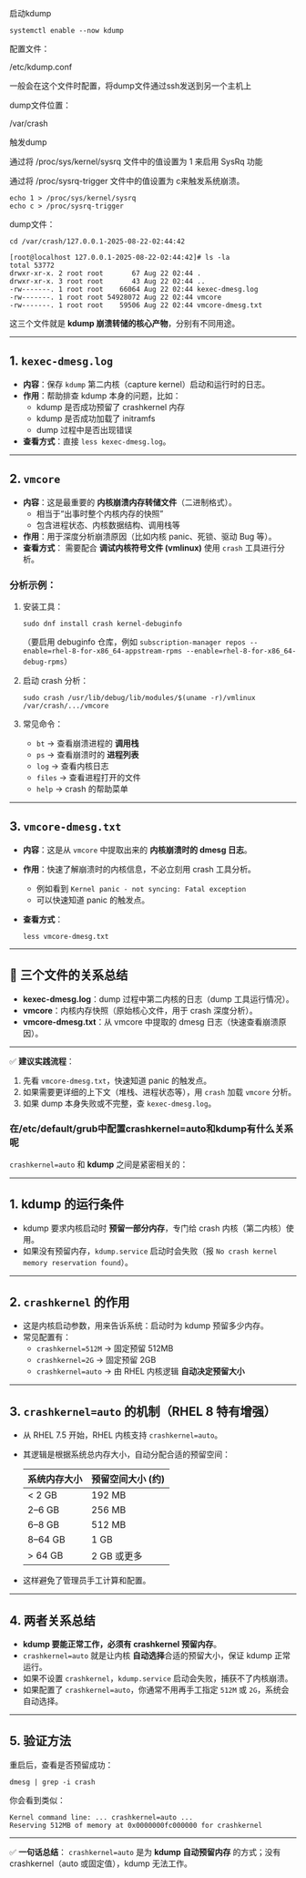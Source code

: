 启动kdump

```
systemctl enable --now kdump

```

配置文件：

/etc/kdump.conf

一般会在这个文件时配置，将dump文件通过ssh发送到另一个主机上



dump文件位置：

/var/crash



触发dump

通过将 /proc/sys/kernel/sysrq ⽂件中的值设置为 1 来启⽤ SysRq 功能

通过将 /proc/sysrq-trigger ⽂件中的值设置为 c来触发系统崩溃。

```
echo 1 > /proc/sys/kernel/sysrq
echo c > /proc/sysrq-trigger
```



dump文件：

```
cd /var/crash/127.0.0.1-2025-08-22-02:44:42

[root@localhost 127.0.0.1-2025-08-22-02:44:42]# ls -la
total 53772
drwxr-xr-x. 2 root root       67 Aug 22 02:44 .
drwxr-xr-x. 3 root root       43 Aug 22 02:44 ..
-rw-------. 1 root root    66064 Aug 22 02:44 kexec-dmesg.log
-rw-------. 1 root root 54928072 Aug 22 02:44 vmcore
-rw-------. 1 root root    59506 Aug 22 02:44 vmcore-dmesg.txt
```



这三个文件就是 **kdump 崩溃转储的核心产物**，分别有不同用途。

------

## 1. `kexec-dmesg.log`

- **内容**：保存 `kdump` 第二内核（capture kernel）启动和运行时的日志。
- **作用**：帮助排查 kdump 本身的问题，比如：
  - kdump 是否成功预留了 crashkernel 内存
  - kdump 是否成功加载了 initramfs
  - dump 过程中是否出现错误
- **查看方式**：直接 `less kexec-dmesg.log`。

------

## 2. `vmcore`

- **内容**：这是最重要的 **内核崩溃内存转储文件**（二进制格式）。
  - 相当于“出事时整个内核内存的快照”
  - 包含进程状态、内核数据结构、调用栈等
- **作用**：用于深度分析崩溃原因（比如内核 panic、死锁、驱动 Bug 等）。
- **查看方式**：
   需要配合 **调试内核符号文件 (vmlinux)** 使用 `crash` 工具进行分析。

### 分析示例：

1. 安装工具：

   ```
   sudo dnf install crash kernel-debuginfo
   ```

   （要启用 debuginfo 仓库，例如 `subscription-manager repos --enable=rhel-8-for-x86_64-appstream-rpms --enable=rhel-8-for-x86_64-debug-rpms`）

2. 启动 crash 分析：

   ```
   sudo crash /usr/lib/debug/lib/modules/$(uname -r)/vmlinux /var/crash/.../vmcore
   ```

3. 常见命令：

   - `bt` → 查看崩溃进程的 **调用栈**
   - `ps` → 查看崩溃时的 **进程列表**
   - `log` → 查看内核日志
   - `files` → 查看进程打开的文件
   - `help` → crash 的帮助菜单

------

## 3. `vmcore-dmesg.txt`

- **内容**：这是从 `vmcore` 中提取出来的 **内核崩溃时的 dmesg 日志**。

- **作用**：快速了解崩溃时的内核信息，不必立刻用 crash 工具分析。

  - 例如看到 `Kernel panic - not syncing: Fatal exception`
  - 可以快速知道 panic 的触发点。

- **查看方式**：

  ```
  less vmcore-dmesg.txt
  ```

------

## 🔑 三个文件的关系总结

- **kexec-dmesg.log**：dump 过程中第二内核的日志（dump 工具运行情况）。
- **vmcore**：内核内存快照（原始核心文件，用于 crash 深度分析）。
- **vmcore-dmesg.txt**：从 vmcore 中提取的 dmesg 日志（快速查看崩溃原因）。

------

✅ **建议实践流程**：

1. 先看 `vmcore-dmesg.txt`，快速知道 panic 的触发点。
2. 如果需要更详细的上下文（堆栈、进程状态等），用 `crash` 加载 `vmcore` 分析。
3. 如果 dump 本身失败或不完整，查 `kexec-dmesg.log`。





### 在/etc/default/grub中配置crashkernel=auto和kdump有什么关系呢

`crashkernel=auto` 和 **kdump** 之间是紧密相关的：

------

## 1. kdump 的运行条件

- kdump 要求内核启动时 **预留一部分内存**，专门给 crash 内核（第二内核）使用。
- 如果没有预留内存，`kdump.service` 启动时会失败（报 `No crash kernel memory reservation found`）。

------

## 2. `crashkernel` 的作用

- 这是内核启动参数，用来告诉系统：启动时为 kdump 预留多少内存。
- 常见配置有：
  - `crashkernel=512M` → 固定预留 512MB
  - `crashkernel=2G` → 固定预留 2GB
  - `crashkernel=auto` → 由 RHEL 内核逻辑 **自动决定预留大小**

------

## 3. `crashkernel=auto` 的机制（RHEL 8 特有增强）

- 从 RHEL 7.5 开始，RHEL 内核支持 `crashkernel=auto`。

- 其逻辑是根据系统总内存大小，自动分配合适的预留空间：

  | 系统内存大小 | 预留空间大小 (约) |
  | ------------ | ----------------- |
  | < 2 GB       | 192 MB            |
  | 2–6 GB       | 256 MB            |
  | 6–8 GB       | 512 MB            |
  | 8–64 GB      | 1 GB              |
  | > 64 GB      | 2 GB 或更多       |

- 这样避免了管理员手工计算和配置。

------

## 4. 两者关系总结

- **kdump 要能正常工作，必须有 crashkernel 预留内存**。
- `crashkernel=auto` 就是让内核 **自动选择**合适的预留大小，保证 kdump 正常运行。
- 如果不设置 `crashkernel`，`kdump.service` 启动会失败，捕获不了内核崩溃。
- 如果配置了 `crashkernel=auto`，你通常不用再手工指定 `512M` 或 `2G`，系统会自动选择。

------

## 5. 验证方法

重启后，查看是否预留成功：

```
dmesg | grep -i crash
```

你会看到类似：

```
Kernel command line: ... crashkernel=auto ...
Reserving 512MB of memory at 0x0000000fc000000 for crashkernel
```

------

✅ **一句话总结**：
 `crashkernel=auto` 是为 **kdump 自动预留内存** 的方式；没有 crashkernel（auto 或固定值），kdump 无法工作。
